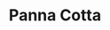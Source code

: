 ---
layout: recette
categories: [recettes]
hidden: true
lang: fr
sitemap: true
title: Panna Cotta
type: sucre
recettes:
  Gélatine en Poudre:
    yield: 4
    yieldType: ramequins
    ingredients: 
      - nom: gélatine en poudre
        qte: 1.5
        unite: gr
      - nom: eau froide
        qte: 7.5
        unite: mL
      - nom: crème fleurette
        qte: 300
        unite: gr
        variable: true
      - nom: sucre
        qte: 30
        unite: gr
      - nom: vanille liquide
        qte: 1
        unite: cuillère à café
    etapes:
      - label: Hydratation de la Gélatine
        details:
          - Verser l'eau dans un bol
          - Saupoudrer la gélatine dessus
      - label: Préparation
        details:
          - Mouiller une casserole
          - Verser la crème, la vanille liquide et le sucre dans la casserole
          - Arrêter avant l'ébullition
          - Transvaser dans un récipient au travers d'un tamis
          - Attendre que le mélange soit environ à 65°C 
          - Écumer
          - Ajouter la gélatine
          - Mélanger jusqu'à ce que tout soit dissous
          - Verser dans les ramequins
          - Laisser prendre au moins 4 heures au réfrigérateur
  Gélatine en Feuilles:
    yield: 4
    yieldType: ramequins
    ingredients: 
      - nom: gélatine en feuilles
        qte: 2.5
        unite: gr
      - nom: crème fleurette
        qte: 300
        unite: gr
        variable: true
      - nom: sucre
        qte: 30
        unite: gr
      - nom: vanille liquide
        qte: 1
        unite: cuillère à café
    etapes:
      - label: Hydratation de la Gélatine
        details:
          - Verser de l'eau dans un bol
          - Mettre quelques glaçons
          - Ajouter les feuilles de gélatine
          - Patienter 10 minutes
      - label: Préparation
        details:
          - Mouiller une casserole
          - Verser la crème, la vanille liquide et le sucre dans la casserole
          - Arrêter avant l'ébullition
          - Transvaser dans un récipient au travers d'un tamis 
          - Attendre que le mélange soit environ à 65°C 
          - Écumer
          - Essorer la gélatine
          - Ajouter la gélatine
          - Mélanger jusqu'à ce que tout soit dissous
          - Verser dans les ramequins
          - Laisser prendre au moins 4 heures au réfrigérateur
notes:
  - "Gélatine en poudre utilisée : Mc Kenzie (Platinum Grade)"
---